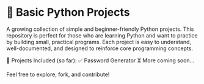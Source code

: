 # 🐍 Basic Python Projects
A growing collection of simple and beginner-friendly Python projects. This repository is perfect for those who are learning Python and want to practice by building small, practical programs. Each project is easy to understand, well-documented, and designed to reinforce core programming concepts.

🔧 Projects Included (so far):
✅ Password Generator
⏳ More coming soon...

Feel free to explore, fork, and contribute!
